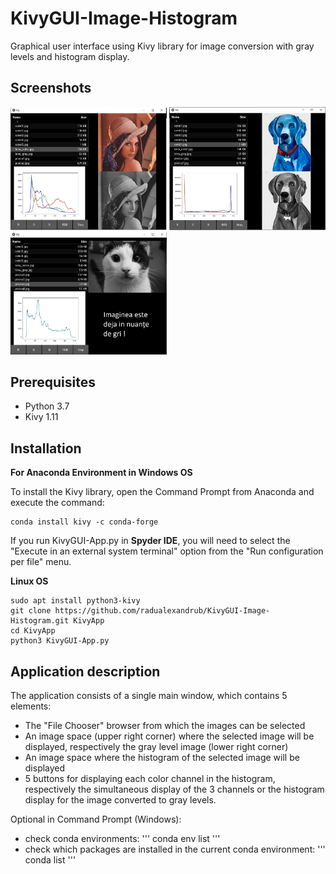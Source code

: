 # KivyGUI-Image-Histogram
Graphical user interface using Kivy library for image conversion with gray levels and histogram display.

## Screenshots
<p float="left">
  <img src="images/screenshot1.jpg" width="250" />
  <img src="images/screenshot2.jpg" width="250" /> 
  <img src="images/screenshot3.jpg" width="250" />
</p>

## Prerequisites
- Python 3.7
- Kivy 1.11

## Installation 
**For Anaconda Environment in Windows OS**

To install the Kivy library, open the Command Prompt from Anaconda and execute the command: 
```
conda install kivy -c conda-forge
```
If you run KivyGUI-App.py in **Spyder IDE**, you will need to select the "Execute in an external system terminal" option from the "Run configuration per file" menu.

**Linux OS**
``` 
sudo apt install python3-kivy
git clone https://github.com/radualexandrub/KivyGUI-Image-Histogram.git KivyApp
cd KivyApp
python3 KivyGUI-App.py
```
## Application description
The application consists of a single main window, which contains 5 elements:
- The "File Chooser" browser from which the images can be selected
- An image space (upper right corner) where the selected image will be displayed, respectively the gray level image (lower right corner)
- An image space where the histogram of the selected image will be displayed
- 5 buttons for displaying each color channel in the histogram, respectively the simultaneous display of the 3 channels or the histogram display for the image converted to gray levels.



Optional in Command Prompt (Windows):
- check conda environments:
'''
conda env list
'''
- check which packages are installed in the current conda environment:
'''
conda list
'''
